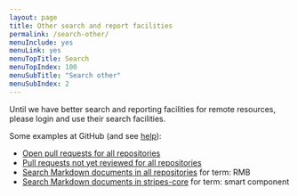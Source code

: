 ```yaml
---
layout: page
title: Other search and report facilities
permalink: /search-other/
menuInclude: yes
menuLink: yes
menuTopTitle: Search
menuTopIndex: 100
menuSubTitle: "Search other"
menuSubIndex: 2
---
```


Until we have better search and reporting facilities for remote resources, please login and use their search facilities.

Some examples at GitHub (and see [help](https://help.github.com/categories/searching-for-information-on-github)):

* [Open pull requests for all repositories](https://github.com/search?q=org%3Afolio-org+is%3Apr+is%3Aopen)
* [Pull requests not yet reviewed for all repositories](https://github.com/search?q=org%3Afolio-org+is%3Apr+is%3Aopen+review%3Anone)
* [Search Markdown documents in all repositories](https://github.com/search?type=code&amp;q=RMB+org%3Afolio-org+language%3Amarkdown) for term: RMB
* [Search Markdown documents in stripes-core](https://github.com/search?type=code&amp;q=smart+component+repo%3Afolio-org/stripes-core+language%3Amarkdown) for term: smart component


